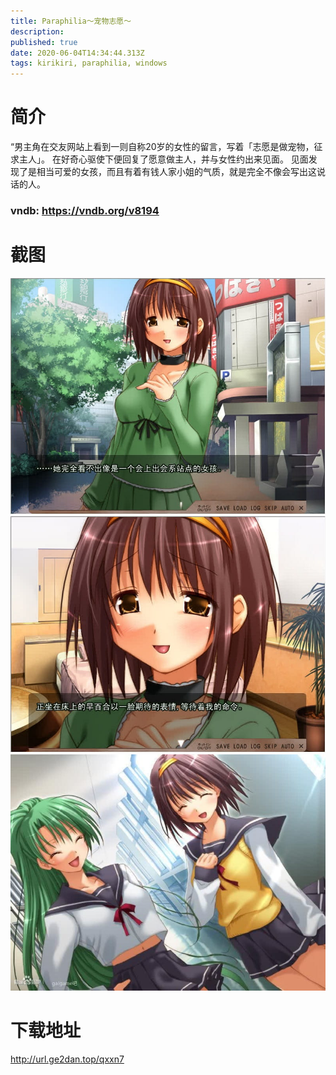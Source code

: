```yaml
---
title: Paraphilia～宠物志愿～
description: 
published: true
date: 2020-06-04T14:34:44.313Z
tags: kirikiri, paraphilia, windows
---
```


# 简介
“男主角在交友网站上看到一则自称20岁的女性的留言，写着「志愿是做宠物，征求主人」。
在好奇心驱使下便回复了愿意做主人，并与女性约出来见面。
见面发现了是相当可爱的女孩，而且有着有钱人家小姐的气质，就是完全不像会写出这说话的人。

### vndb: https://vndb.org/v8194

# 截图
![1.jpg](/pic/paraphilia～宠物志愿～/1.jpg)
![2.jpg](/pic/paraphilia～宠物志愿～/2.jpg)
![3.jpg](/pic/paraphilia～宠物志愿～/3.jpg)

# 下载地址
http://url.ge2dan.top/qxxn7
